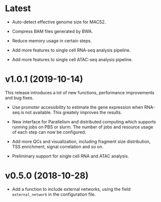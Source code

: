 Latest
======

- Auto-detect effective genome size for MACS2.

- Compress BAM files generated by BWA.

- Reduce memory usage in certain steps.

- Add more features to single cell RNA-seq analysis pipeline.

- Add more features to single cell ATAC-seq analysis pipeline.

v1.0.1 (2019-10-14)
===================

This release introduces a lot of new functions, performance improvements and 
bug fixes.

- Use promoter accessibility to estimate the gene expression when RNA-seq is
  not available. This greately improves the results.

- New interface for Parallelism and distributed computing which supports running
  jobs on PBS or slurm. The number of jobs and resource usage of each step can now
  be configured.

- Add more QCs and visualization, including fragment size distribution, TSS enrichment,
  signal correlation and so on.

- Preliminary support for single cell RNA and ATAC analysis.

v0.5.0 (2018-10-28)
===================

- Add a function to include external networks, using the field
  `external_network` in the configuration file.
